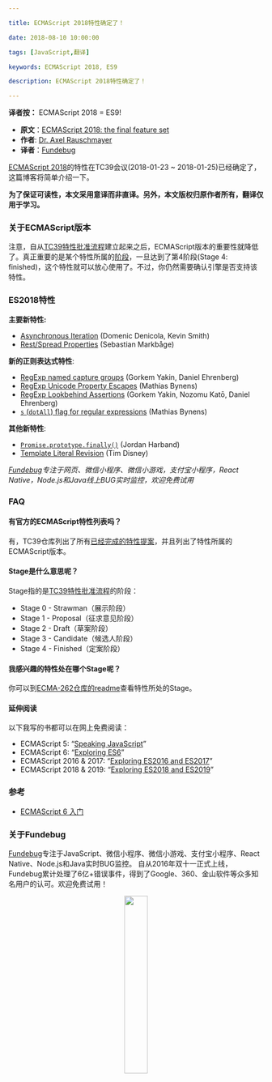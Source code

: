 ```yaml
---

title: ECMAScript 2018特性确定了！

date: 2018-08-10 10:00:00

tags: [JavaScript,翻译]

keywords: ECMAScript 2018, ES9

description: ECMAScript 2018特性确定了！

---
```


**译者按：**  ECMAScript 2018 = ES9!


<!-- more -->

- **原文**：[ECMAScript 2018: the final feature set](http://2ality.com/2017/02/ecmascript-2018.html)
- **作者**: [Dr. Axel Rauschmayer](http://2ality.com/p/about.html)
- **译者**：[Fundebug](https://www.fundebug.com/)

[ECMAScript 2018](https://github.com/tc39/proposals/blob/master/finished-proposals.md)的特性在TC39会议(2018-01-23 ~ 2018-01-25)已经确定了，这篇博客将简单介绍一下。

**为了保证可读性，本文采用意译而非直译。另外，本文版权归原作者所有，翻译仅用于学习。**

### 关于ECMAScript版本 

注意，自从[TC39特性批准流程](http://exploringjs.com/es2016-es2017/ch_tc39-process.html)建立起来之后，ECMAScript版本的重要性就降低了。真正重要的是某个特性所属的[阶段](http://es6.ruanyifeng.com/#docs/intro#%E8%AF%AD%E6%B3%95%E6%8F%90%E6%A1%88%E7%9A%84%E6%89%B9%E5%87%86%E6%B5%81%E7%A8%8B)，一旦达到了第4阶段(Stage 4: finished)，这个特性就可以放心使用了。不过，你仍然需要确认引擎是否支持该特性。

### ES2018特性  

**主要新特性:**

- [Asynchronous Iteration](http://2ality.com/2016/10/asynchronous-iteration.html) (Domenic Denicola, Kevin Smith)
- [Rest/Spread Properties](http://2ality.com/2016/10/rest-spread-properties.html) (Sebastian Markbåge)

**新的正则表达式特性**:

- [RegExp named capture groups](http://2ality.com/2017/05/regexp-named-capture-groups.html) (Gorkem Yakin, Daniel Ehrenberg)
- [RegExp Unicode Property Escapes](http://2ality.com/2017/07/regexp-unicode-property-escapes.html) (Mathias Bynens)
- [RegExp Lookbehind Assertions](http://2ality.com/2017/05/regexp-lookbehind-assertions.html) (Gorkem Yakin, Nozomu Katō, Daniel Ehrenberg)
- [`s` (`dotAll`) flag for regular expressions](http://2ality.com/2017/07/regexp-dotall-flag.html) (Mathias Bynens)

**其他新特性**:

- [`Promise.prototype.finally()`](http://2ality.com/2017/07/promise-prototype-finally.html) (Jordan Harband)
- [Template Literal Revision](http://2ality.com/2016/09/template-literal-revision.html) (Tim Disney)

*[Fundebug](https://www.fundebug.com/)专注于网页、微信小程序、微信小游戏，支付宝小程序，React Native，Node.js和Java线上BUG实时监控，欢迎免费试用*

### FAQ  

#### 有官方的ECMAScript特性列表吗？

有，TC39仓库列出了所有[已经完成的特性提案](https://github.com/tc39/proposals/blob/master/finished-proposals.md)，并且列出了特性所属的ECMAScript版本。

#### Stage是什么意思呢？ 

Stage指的是[TC39特性批准流程](http://exploringjs.com/es2016-es2017/ch_tc39-process.html)的阶段：

- Stage 0 - Strawman（展示阶段）
- Stage 1 - Proposal（征求意见阶段）
- Stage 2 - Draft（草案阶段）
- Stage 3 - Candidate（候选人阶段）
- Stage 4 - Finished（定案阶段）

#### 我感兴趣的特性处在哪个Stage呢？

你可以到[ECMA-262仓库的readme](https://github.com/tc39/ecma262/blob/master/README.md)查看特性所处的Stage。

#### 延伸阅读  

以下我写的书都可以在网上免费阅读：

- ECMAScript 5: “[Speaking JavaScript](http://speakingjs.com/es5/)”
- ECMAScript 6: “[Exploring ES6](http://exploringjs.com/es6/)”
- ECMAScript 2016 & 2017: “[Exploring ES2016 and ES2017](http://exploringjs.com/es2016-es2017/)”
- ECMAScript 2018 & 2019: “[Exploring ES2018 and ES2019](http://exploringjs.com/es2018-es2019/)”


### 参考

- [ECMAScript 6 入门](http://es6.ruanyifeng.com/#docs/intro#%E8%AF%AD%E6%B3%95%E6%8F%90%E6%A1%88%E7%9A%84%E6%89%B9%E5%87%86%E6%B5%81%E7%A8%8B)

### 关于Fundebug
[Fundebug](https://www.fundebug.com)专注于JavaScript、微信小程序、微信小游戏、支付宝小程序、React Native、Node.js和Java实时BUG监控。
自从2016年双十一正式上线，Fundebug累计处理了6亿+错误事件，得到了Google、360、金山软件等众多知名用户的认可。欢迎免费试用！

<div style="text-align: center;">
<img style="width:30%;" src="https://blog.fundebug.com/images/qq_bug.JPG" />
</div>

